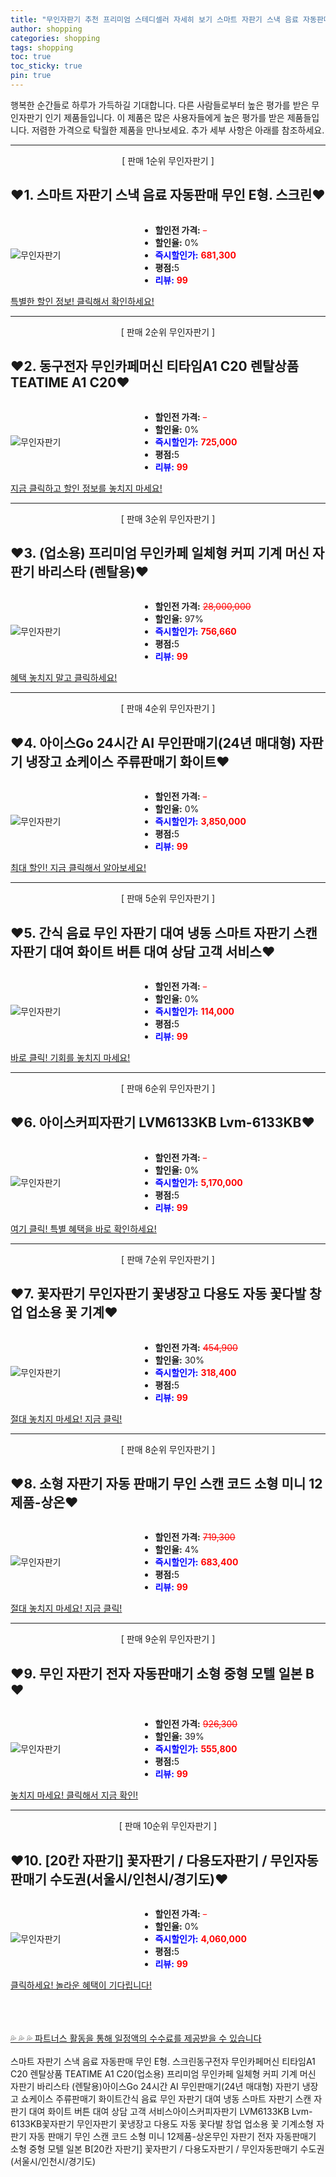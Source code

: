 ```yaml
---
title: "무인자판기 추천 프리미엄 스테디셀러 자세히 보기 스마트 자판기 스낵 음료 자동판매"
author: shopping
categories: shopping
tags: shopping
toc: true
toc_sticky: true
pin: true
---
```

행복한 순간들로 하루가 가득하길 기대합니다. 다른 사람들로부터 높은 평가를 받은 무인자판기 인기 제품들입니다. 이 제품은 많은 사용자들에게 높은 평가를 받은 제품들입니다. 저렴한 가격으로 탁월한 제품을 만나보세요. 추가 세부 사항은 아래를 참조하세요.

---
<p class="toplist" style="margin: 0 auto; display: block; width: fit-content;">[ 판매 1순위 무인자판기 ]</p>

<h2><strong>❤️1. 스마트 자판기 스낵 음료 자동판매 무인 E형. 스크린❤️</strong></h2>

<div style="display: flex; align-items: center;">
    <div style="flex: 0.4;">
        <img src="https://thumbnail9.coupangcdn.com/thumbnails/remote/230x230ex/image/vendor_inventory/7155/94357d8775134a205433e8e1e74b526da9a8892ffe07752d158ccd656c8e.jpg" alt="무인자판기" style="max-width: 100%;">
    </div>
    <div style="flex: 0.6; margin-left: 10px;">
        <ul>
            <li><strong>할인전 가격:</strong> <del style="color: red;">-</del></li>
            <li><strong>할인율:</strong> 0%</li>
            <li><span style='color:blue'><strong>즉시할인가:</strong></span> <span style='color:red'><strong>681,300</strong></span></li>
            <li><strong>평점:</strong>5</li>
            <li><span style='color:blue'><strong>리뷰:</strong></span> <span style='color:red'><strong>99</strong></span></li>
        </ul>
    </div>
</div>
<div class="center">
    <a href="https://William4Davisa.github.io?lptag=AF9450613&subid=githubio&pageKey=7524447646&traceid=V0-153&itemId=19742109251&vendorItemId=86845798926" class="myButton">
        특별한 할인 정보! 클릭해서 확인하세요!
    </a>
</div>


---
<p class="toplist" style="margin: 0 auto; display: block; width: fit-content;">[ 판매 2순위 무인자판기 ]</p>

<h2><strong>❤️2. 동구전자 무인카페머신 티타임A1 C20 렌탈상품 TEATIME A1 C20❤️</strong></h2>

<div style="display: flex; align-items: center;">
    <div style="flex: 0.4;">
        <img src="https://thumbnail10.coupangcdn.com/thumbnails/remote/230x230ex/image/vendor_inventory/7731/291ea3631c1983e442f8f94e9cb06168dccb309ec87a11085d519756795e.jpg" alt="무인자판기" style="max-width: 100%;">
    </div>
    <div style="flex: 0.6; margin-left: 10px;">
        <ul>
            <li><strong>할인전 가격:</strong> <del style="color: red;">-</del></li>
            <li><strong>할인율:</strong> 0%</li>
            <li><span style='color:blue'><strong>즉시할인가:</strong></span> <span style='color:red'><strong>725,000</strong></span></li>
            <li><strong>평점:</strong>5</li>
            <li><span style='color:blue'><strong>리뷰:</strong></span> <span style='color:red'><strong>99</strong></span></li>
        </ul>
    </div>
</div>
<div class="center">
    <a href="https://William4Davisa.github.io?lptag=AF9450613&subid=githubio&pageKey=8188692019&traceid=V0-153&itemId=23424891367&vendorItemId=90479447222" class="myButton">
        지금 클릭하고 할인 정보를 놓치지 마세요!
    </a>
</div>


---
<p class="toplist" style="margin: 0 auto; display: block; width: fit-content;">[ 판매 3순위 무인자판기 ]</p>

<h2><strong>❤️3. (업소용) 프리미엄 무인카페 일체형 커피 기계 머신 자판기 바리스타 (렌탈용)❤️</strong></h2>

<div style="display: flex; align-items: center;">
    <div style="flex: 0.4;">
        <img src="https://thumbnail8.coupangcdn.com/thumbnails/remote/230x230ex/image/vendor_inventory/52f3/e6a99914947cfd2617e28aed571d68399f101564eb625cb2e505e6cae63e.png" alt="무인자판기" style="max-width: 100%;">
    </div>
    <div style="flex: 0.6; margin-left: 10px;">
        <ul>
            <li><strong>할인전 가격:</strong> <del style="color: red;">28,000,000</del></li>
            <li><strong>할인율:</strong> 97%</li>
            <li><span style='color:blue'><strong>즉시할인가:</strong></span> <span style='color:red'><strong>756,660</strong></span></li>
            <li><strong>평점:</strong>5</li>
            <li><span style='color:blue'><strong>리뷰:</strong></span> <span style='color:red'><strong>99</strong></span></li>
        </ul>
    </div>
</div>
<div class="center">
    <a href="https://William4Davisa.github.io?lptag=AF9450613&subid=githubio&pageKey=8215697480&traceid=V0-153&itemId=23597379850&vendorItemId=88766679129" class="myButton">
        혜택 놓치지 말고 클릭하세요!
    </a>
</div>


---
<p class="toplist" style="margin: 0 auto; display: block; width: fit-content;">[ 판매 4순위 무인자판기 ]</p>

<h2><strong>❤️4. 아이스Go 24시간 AI 무인판매기(24년 매대형) 자판기 냉장고 쇼케이스 주류판매기 화이트❤️</strong></h2>

<div style="display: flex; align-items: center;">
    <div style="flex: 0.4;">
        <img src="https://thumbnail9.coupangcdn.com/thumbnails/remote/230x230ex/image/vendor_inventory/fc3e/e125ad6e1e474f80f892fb549e7a76ad2fb5d87ece2ffe79b222030a43a3.png" alt="무인자판기" style="max-width: 100%;">
    </div>
    <div style="flex: 0.6; margin-left: 10px;">
        <ul>
            <li><strong>할인전 가격:</strong> <del style="color: red;">-</del></li>
            <li><strong>할인율:</strong> 0%</li>
            <li><span style='color:blue'><strong>즉시할인가:</strong></span> <span style='color:red'><strong>3,850,000</strong></span></li>
            <li><strong>평점:</strong>5</li>
            <li><span style='color:blue'><strong>리뷰:</strong></span> <span style='color:red'><strong>99</strong></span></li>
        </ul>
    </div>
</div>
<div class="center">
    <a href="https://William4Davisa.github.io?lptag=AF9450613&subid=githubio&pageKey=8034664506&traceid=V0-153&itemId=22476238820&vendorItemId=89478502483" class="myButton">
        최대 할인! 지금 클릭해서 알아보세요!
    </a>
</div>


---
<p class="toplist" style="margin: 0 auto; display: block; width: fit-content;">[ 판매 5순위 무인자판기 ]</p>

<h2><strong>❤️5. 간식 음료 무인 자판기 대여 냉동 스마트 자판기 스캔 자판기 대여 화이트 버튼 대여 상담 고객 서비스❤️</strong></h2>

<div style="display: flex; align-items: center;">
    <div style="flex: 0.4;">
        <img src="https://thumbnail8.coupangcdn.com/thumbnails/remote/230x230ex/image/vendor_inventory/af13/f66a69b3f615a8b508593c2f5db52e01e9b63b12d9c509b967afbbf0a50b.png" alt="무인자판기" style="max-width: 100%;">
    </div>
    <div style="flex: 0.6; margin-left: 10px;">
        <ul>
            <li><strong>할인전 가격:</strong> <del style="color: red;">-</del></li>
            <li><strong>할인율:</strong> 0%</li>
            <li><span style='color:blue'><strong>즉시할인가:</strong></span> <span style='color:red'><strong>114,000</strong></span></li>
            <li><strong>평점:</strong>5</li>
            <li><span style='color:blue'><strong>리뷰:</strong></span> <span style='color:red'><strong>99</strong></span></li>
        </ul>
    </div>
</div>
<div class="center">
    <a href="https://William4Davisa.github.io?lptag=AF9450613&subid=githubio&pageKey=8144050246&traceid=V0-153&itemId=23148800780&vendorItemId=90181650718" class="myButton">
        바로 클릭! 기회를 놓치지 마세요!
    </a>
</div>


---
<p class="toplist" style="margin: 0 auto; display: block; width: fit-content;">[ 판매 6순위 무인자판기 ]</p>

<h2><strong>❤️6. 아이스커피자판기 LVM6133KB Lvm-6133KB❤️</strong></h2>

<div style="display: flex; align-items: center;">
    <div style="flex: 0.4;">
        <img src="https://thumbnail10.coupangcdn.com/thumbnails/remote/230x230ex/image/vendor_inventory/ebb8/57aeb341a578808d93c2d31c157fbc6e389427fa81f8ce8775da9e5033f9.png" alt="무인자판기" style="max-width: 100%;">
    </div>
    <div style="flex: 0.6; margin-left: 10px;">
        <ul>
            <li><strong>할인전 가격:</strong> <del style="color: red;">-</del></li>
            <li><strong>할인율:</strong> 0%</li>
            <li><span style='color:blue'><strong>즉시할인가:</strong></span> <span style='color:red'><strong>5,170,000</strong></span></li>
            <li><strong>평점:</strong>5</li>
            <li><span style='color:blue'><strong>리뷰:</strong></span> <span style='color:red'><strong>99</strong></span></li>
        </ul>
    </div>
</div>
<div class="center">
    <a href="https://William4Davisa.github.io?lptag=AF9450613&subid=githubio&pageKey=6726836952&traceid=V0-153&itemId=15661213284&vendorItemId=82877003638" class="myButton">
        여기 클릭! 특별 혜택을 바로 확인하세요!
    </a>
</div>


---
<p class="toplist" style="margin: 0 auto; display: block; width: fit-content;">[ 판매 7순위 무인자판기 ]</p>

<h2><strong>❤️7. 꽃자판기 무인자판기 꽃냉장고 다용도 자동 꽃다발 창업 업소용 꽃 기계❤️</strong></h2>

<div style="display: flex; align-items: center;">
    <div style="flex: 0.4;">
        <img src="https://thumbnail8.coupangcdn.com/thumbnails/remote/230x230ex/image/vendor_inventory/9c59/de106641d12b6c4f2e495e4e6cc077382452f9d6df77c60076381f28cc33.jpg" alt="무인자판기" style="max-width: 100%;">
    </div>
    <div style="flex: 0.6; margin-left: 10px;">
        <ul>
            <li><strong>할인전 가격:</strong> <del style="color: red;">454,900</del></li>
            <li><strong>할인율:</strong> 30%</li>
            <li><span style='color:blue'><strong>즉시할인가:</strong></span> <span style='color:red'><strong>318,400</strong></span></li>
            <li><strong>평점:</strong>5</li>
            <li><span style='color:blue'><strong>리뷰:</strong></span> <span style='color:red'><strong>99</strong></span></li>
        </ul>
    </div>
</div>
<div class="center">
    <a href="https://William4Davisa.github.io?lptag=AF9450613&subid=githubio&pageKey=7886348165&traceid=V0-153&itemId=21578811257&vendorItemId=88630488241" class="myButton">
        절대 놓치지 마세요! 지금 클릭!
    </a>
</div>


---
<p class="toplist" style="margin: 0 auto; display: block; width: fit-content;">[ 판매 8순위 무인자판기 ]</p>

<h2><strong>❤️8. 소형 자판기 자동 판매기 무인 스캔 코드 소형 미니 12제품-상온❤️</strong></h2>

<div style="display: flex; align-items: center;">
    <div style="flex: 0.4;">
        <img src="https://thumbnail7.coupangcdn.com/thumbnails/remote/230x230ex/image/vendor_inventory/0960/8df8405dc8ec11adb55bb48ac4304bdd51e1f882c9a612e0e75ab78215de.png" alt="무인자판기" style="max-width: 100%;">
    </div>
    <div style="flex: 0.6; margin-left: 10px;">
        <ul>
            <li><strong>할인전 가격:</strong> <del style="color: red;">719,300</del></li>
            <li><strong>할인율:</strong> 4%</li>
            <li><span style='color:blue'><strong>즉시할인가:</strong></span> <span style='color:red'><strong>683,400</strong></span></li>
            <li><strong>평점:</strong>5</li>
            <li><span style='color:blue'><strong>리뷰:</strong></span> <span style='color:red'><strong>99</strong></span></li>
        </ul>
    </div>
</div>
<div class="center">
    <a href="https://William4Davisa.github.io?lptag=AF9450613&subid=githubio&pageKey=8061387254&traceid=V0-153&itemId=22648778908&vendorItemId=89688952190" class="myButton">
        절대 놓치지 마세요! 지금 클릭!
    </a>
</div>


---
<p class="toplist" style="margin: 0 auto; display: block; width: fit-content;">[ 판매 9순위 무인자판기 ]</p>

<h2><strong>❤️9. 무인 자판기 전자 자동판매기 소형 중형 모텔 일본 B❤️</strong></h2>

<div style="display: flex; align-items: center;">
    <div style="flex: 0.4;">
        <img src="https://thumbnail7.coupangcdn.com/thumbnails/remote/230x230ex/image/vendor_inventory/f796/8e0a55601f4a2b7c1f93cc1fc0e644116c578ab115bc8afbfa09e9c3ea3c.jpg" alt="무인자판기" style="max-width: 100%;">
    </div>
    <div style="flex: 0.6; margin-left: 10px;">
        <ul>
            <li><strong>할인전 가격:</strong> <del style="color: red;">926,300</del></li>
            <li><strong>할인율:</strong> 39%</li>
            <li><span style='color:blue'><strong>즉시할인가:</strong></span> <span style='color:red'><strong>555,800</strong></span></li>
            <li><strong>평점:</strong>5</li>
            <li><span style='color:blue'><strong>리뷰:</strong></span> <span style='color:red'><strong>99</strong></span></li>
        </ul>
    </div>
</div>
<div class="center">
    <a href="https://William4Davisa.github.io?lptag=AF9450613&subid=githubio&pageKey=7843314358&traceid=V0-153&itemId=21357014384&vendorItemId=88414579011" class="myButton">
        놓치지 마세요! 클릭해서 지금 확인!
    </a>
</div>


---
<p class="toplist" style="margin: 0 auto; display: block; width: fit-content;">[ 판매 10순위 무인자판기 ]</p>

<h2><strong>❤️10. [20칸 자판기] 꽃자판기 / 다용도자판기 / 무인자동판매기 수도권(서울시/인천시/경기도)❤️</strong></h2>

<div style="display: flex; align-items: center;">
    <div style="flex: 0.4;">
        <img src="https://thumbnail9.coupangcdn.com/thumbnails/remote/230x230ex/image/vendor_inventory/9785/1dd2f86210bdf09db18aeb684e7b86095fa3c2a053c52b35ae2f606be936.png" alt="무인자판기" style="max-width: 100%;">
    </div>
    <div style="flex: 0.6; margin-left: 10px;">
        <ul>
            <li><strong>할인전 가격:</strong> <del style="color: red;">-</del></li>
            <li><strong>할인율:</strong> 0%</li>
            <li><span style='color:blue'><strong>즉시할인가:</strong></span> <span style='color:red'><strong>4,060,000</strong></span></li>
            <li><strong>평점:</strong>5</li>
            <li><span style='color:blue'><strong>리뷰:</strong></span> <span style='color:red'><strong>99</strong></span></li>
        </ul>
    </div>
</div>
<div class="center">
    <a href="https://William4Davisa.github.io?lptag=AF9450613&subid=githubio&pageKey=7047538109&traceid=V0-153&itemId=17444208252&vendorItemId=84612821069" class="myButton">
        클릭하세요! 놀라운 혜택이 기다립니다!
    </a>
</div>

<br><br><br>[💦 💦 💦 파트너스 활동을 통해 일정액의 수수료를 제공받을 수 있습니다](https://link.coupang.com/a/bcpT2c)<br><br>스마트 자판기 스낵 음료 자동판매 무인 E형. 스크린동구전자 무인카페머신 티타임A1 C20 렌탈상품 TEATIME A1 C20(업소용) 프리미엄 무인카페 일체형 커피 기계 머신 자판기 바리스타 (렌탈용)아이스Go 24시간 AI 무인판매기(24년 매대형) 자판기 냉장고 쇼케이스 주류판매기 화이트간식 음료 무인 자판기 대여 냉동 스마트 자판기 스캔 자판기 대여 화이트 버튼 대여 상담 고객 서비스아이스커피자판기 LVM6133KB Lvm-6133KB꽃자판기 무인자판기 꽃냉장고 다용도 자동 꽃다발 창업 업소용 꽃 기계소형 자판기 자동 판매기 무인 스캔 코드 소형 미니 12제품-상온무인 자판기 전자 자동판매기 소형 중형 모텔 일본 B[20칸 자판기] 꽃자판기 / 다용도자판기 / 무인자동판매기 수도권(서울시/인천시/경기도)